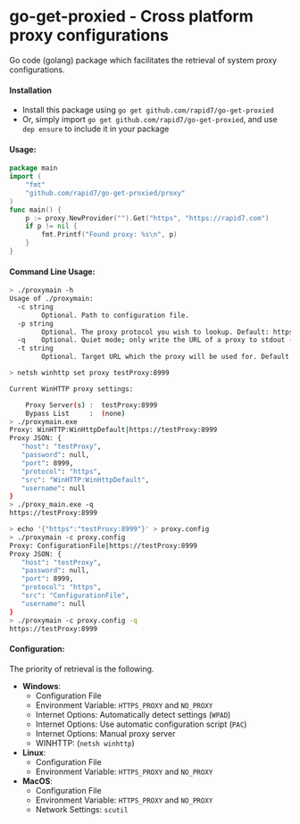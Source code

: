 go-get-proxied - Cross platform proxy configurations
================================

Go code (golang) package which facilitates the retrieval of system proxy configurations.

#### Installation

* Install this package using `go get github.com/rapid7/go-get-proxied`
* Or, simply import `go get github.com/rapid7/go-get-proxied`, and use `dep ensure` to include it in your package

#### Usage: 

```go
package main
import (
	"fmt"
    "github.com/rapid7/go-get-proxied/proxy"
)
func main() {
    p := proxy.NewProvider("").Get("https", "https://rapid7.com")
	if p != nil {
    	fmt.Printf("Found proxy: %s\n", p)
	}
}
```

#### Command Line Usage:
```bash
> ./proxymain -h                                                                                                                  Tue Oct 23 10:01:44 2018
Usage of ./proxymain:
  -c string
    	Optional. Path to configuration file.
  -p string
    	Optional. The proxy protocol you wish to lookup. Default: https (default "https")
  -q	Optional. Quiet mode; only write the URL of a proxy to stdout (if found). Default: false
  -t string
    	Optional. Target URL which the proxy will be used for. Default: *
```
```bash
> netsh winhttp set proxy testProxy:8999

Current WinHTTP proxy settings:

    Proxy Server(s) :  testProxy:8999
    Bypass List     :  (none)
> ./proxymain.exe
Proxy: WinHTTP:WinHttpDefault|https://testProxy:8999
Proxy JSON: {
   "host": "testProxy",
   "password": null,
   "port": 8999,
   "protocol": "https",
   "src": "WinHTTP:WinHttpDefault",
   "username": null
}
> ./proxy_main.exe -q
https://testProxy:8999
```
```bash
> echo '{"https":"testProxy:8999"}' > proxy.config
> ./proxymain -c proxy.config
Proxy: ConfigurationFile|https://testProxy:8999
Proxy JSON: {
   "host": "testProxy",
   "password": null,
   "port": 8999,
   "protocol": "https",
   "src": "ConfigurationFile",
   "username": null
}
> ./proxymain -c proxy.config -q
https://testProxy:8999
```

#### Configuration:

The priority of retrieval is the following.
-  **Windows**:
   - Configuration File
   - Environment Variable: `HTTPS_PROXY` and `NO_PROXY`
   - Internet Options: Automatically detect settings (`WPAD`)
   - Internet Options: Use automatic configuration script (`PAC`)
   - Internet Options: Manual proxy server
   - WINHTTP: (`netsh winhttp`)
- **Linux**:
   - Configuration File
   - Environment Variable: `HTTPS_PROXY` and `NO_PROXY`
- **MacOS**:
   - Configuration File
   - Environment Variable: `HTTPS_PROXY` and `NO_PROXY`
   - Network Settings: `scutil`
